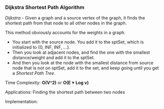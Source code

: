 ### **Dijkstra Shortest Path Algorithm**
*Dijkstra* - Given a graph and a source vertex of the graph, it finds the shortest path from that node to all other nodes in the graph. 

This method obviously accounts for the weights in a graph. 

- You start with the source node. You add it to the sptSet, which is initialized to {0, INF, INF, ...}. 
- Then you look at adjacent nodes, and find the one with the smallest distance/weight and add it to the sptSet. 
- And then you look at the node with the smallest distance from source node that is not on sptSet, add it to the set, and keep going until you get a 
*Shortest Path Tree*. 

Time Complexity: **O(V^2)** or **O(E * Log v)**

Applications: Finding the shortest path between two nodes

Implementation:

